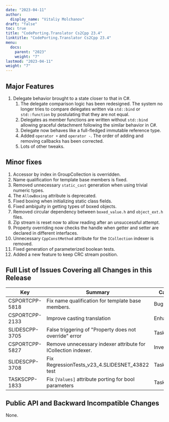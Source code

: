 ```yaml
---
date: "2023-04-11"
author:
  display_name: "Vitaliy Molchanov"
draft: "false"
toc: true
title: "CodePorting.Translator Cs2Cpp 23.4"
linktitle: "CodePorting.Translator Cs2Cpp 23.4"
menu:
  docs:
    parent: "2023"
    weight: "7"
lastmod: "2023-04-11"
weight: "7"
---
```


## Major Features ##

1. Delegate behavior brought to a state closer to that in C#.
    1. The delegate comparison logic has been redesigned. The system no longer tries to compare delegates written via `std::bind` or `std::function` by postulating that they are not equal.
    1. Delegates as member functions are written without `std::bind` allowing graceful detachment following the similar behavior in C#.
    1. Delegate now behaves like a full-fledged immutable reference type.
    1. Added `operator +` and `operator -`. The order of adding and removing callbacks has been corrected.
    1. Lots of other tweaks.

## Minor fixes ##

1. Accessor by index in GroupCollection is overridden.
1. Name qualification for template base members is fixed.
1. Removed unnecessary `static_cast` generation when using trivial numeric types.
1. The `AllowBoxing` attribute is deprecated.
1. Fixed boxing when initializing static class fields.
1. Fixed ambiguity in getting types of boxed objects.
1. Removed circular dependency between `boxed_value.h` and `object_ext.h` files.
1. Zip stream is reset now to allow reading after an unsuccessful attempt.
1. Property overriding now checks the handle when getter and setter are declared in different interfaces.
1. Unnecessary `CppConstMethod` attribute for the `ICollection` indexer is removed.
1. Fixed generation of parameterized boolean tests.
1. Added a new feature to keep CRC stream position.

## Full List of Issues Covering all Changes in this Release ##

| Key | Summary | Category |
| --- | --- | --- |
| CSPORTCPP-5818 | Fix name qualification for template base members. | Bug  |
| CSPORTCPP-2133 | Improve casting translation | Enhancement  |
| SLIDESCPP-3705 | False triggering of "Property does not override" error | Task |
| CSPORTCPP-5827 | Remove unnecessary indexer attribute for ICollection indexer. | Investigation |
| SLIDESCPP-3708 | Fix RegressionTests_v23_4.SLIDESNET_43822 test | Task |
| TASKSCPP-1833 | Fix `[Values]` attribute porting for bool parameters | Task |

## Public API and Backward Incompatible Changes ##

None.
